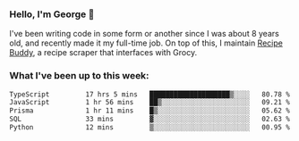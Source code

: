 ### Hello, I'm George 👋

I've been writing code in some form or another since I was about 8 years old, and recently made it my full-time job. On top of this, I maintain [Recipe Buddy](https://github.com/georgegebbett/recipe-buddy), a recipe scraper that interfaces with Grocy.  

<!--
**georgegebbett/georgegebbett** is a ✨ _special_ ✨ repository because its `README.md` (this file) appears on your GitHub profile.

Here are some ideas to get you started:

- 🔭 I’m currently working on ...
- 🌱 I’m currently learning ...
- 👯 I’m looking to collaborate on ...
- 🤔 I’m looking for help with ...
- 💬 Ask me about ...
- 📫 How to reach me: ...
- 😄 Pronouns: ...
- ⚡ Fun fact: ...
-->

### What I've been up to this week:
<!--START_SECTION:waka-->

```txt
TypeScript         17 hrs 5 mins   ████████████████████▒░░░░   80.78 %
JavaScript         1 hr 56 mins    ██▒░░░░░░░░░░░░░░░░░░░░░░   09.21 %
Prisma             1 hr 11 mins    █▒░░░░░░░░░░░░░░░░░░░░░░░   05.62 %
SQL                33 mins         ▓░░░░░░░░░░░░░░░░░░░░░░░░   02.63 %
Python             12 mins         ▒░░░░░░░░░░░░░░░░░░░░░░░░   00.95 %
```

<!--END_SECTION:waka-->
